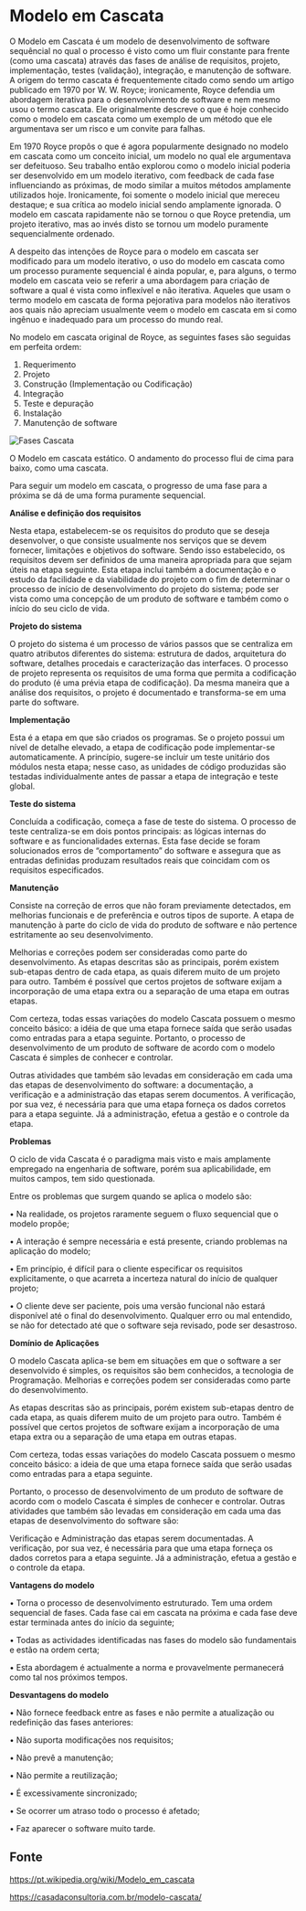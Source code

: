 # Modelo em Cascata

O Modelo em Cascata  é um modelo de desenvolvimento de software sequêncial no qual o processo é visto como um fluir constante para frente (como uma cascata) através das fases de análise de requisitos, projeto, implementação, testes (validação), integração, e manutenção de software. A origem do termo cascata é frequentemente citado como sendo um artigo publicado em 1970 por W. W. Royce; ironicamente, Royce defendia um abordagem iterativa para o desenvolvimento de software e nem mesmo usou o termo cascata. Ele originalmente descreve o que é hoje conhecido como o modelo em cascata como um exemplo de um método que ele argumentava ser um risco e um convite para falhas.

Em 1970 Royce propôs o que é agora popularmente designado no modelo em cascata como um conceito inicial, um modelo no qual ele argumentava ser defeituoso. Seu trabalho então explorou como o modelo inicial poderia ser desenvolvido em um modelo iterativo, com feedback de cada fase influenciando as próximas, de modo similar a muitos métodos amplamente utilizados hoje. Ironicamente, foi somente o modelo inicial que mereceu destaque; e sua crítica ao modelo inicial sendo amplamente ignorada. O modelo em cascata rapidamente não se tornou o que Royce pretendia, um projeto iterativo, mas ao invés disto se tornou um modelo puramente sequencialmente ordenado.

 A despeito das intenções de Royce para o modelo em cascata ser modificado para um modelo iterativo, o uso do modelo em cascata como um processo puramente sequencial é ainda popular, e, para alguns, o termo modelo em cascata veio se referir a uma abordagem para criação de software a qual é vista como inflexível e não iterativa. Aqueles que usam o termo modelo em cascata de forma pejorativa para modelos não iterativos aos quais não apreciam usualmente veem o modelo em cascata em si como ingênuo e inadequado para um processo do mundo real.

No modelo em cascata original de Royce, as seguintes fases são seguidas em perfeita ordem:

1.	Requerimento
2.	Projeto
3.	Construção (Implementação ou Codificação)
4.	Integração
5.	Teste e depuração
6.	Instalação
7.	Manutenção de software

![Fases Cascata](https://casadaconsultoria.com.br/wp-content/uploads/2016/09/etapas-modelo-cascata.png)

O Modelo em cascata estático. O andamento do processo flui de cima para baixo, como uma cascata.

Para seguir um modelo em cascata, o progresso de uma fase para a próxima se dá de uma forma puramente sequencial.

**Análise e definição dos requisitos**

Nesta etapa, estabelecem-se os requisitos do produto que se deseja desenvolver, o que consiste usualmente nos serviços que se devem fornecer, limitações e objetivos do software. Sendo isso estabelecido, os requisitos devem ser definidos de uma maneira apropriada para que sejam úteis na etapa seguinte. Esta etapa inclui também a documentação e o estudo da facilidade e da viabilidade do projeto com o fim de determinar o processo de início de desenvolvimento do projeto do sistema; pode ser vista como uma concepção de um produto de software e também como o início do seu ciclo de vida.

**Projeto do sistema**

 O projeto do sistema é um processo de vários passos que se centraliza em quatro atributos diferentes do sistema: estrutura de dados, arquitetura do software, detalhes procedais e caracterização das interfaces. O processo de projeto representa os requisitos de uma forma que permita a codificação do produto (é uma prévia etapa de codificação). Da mesma maneira que a análise dos requisitos, o projeto é documentado e transforma-se em uma parte do software.

**Implementação**

Esta é a etapa em que são criados os programas. Se o projeto possui um nível de detalhe elevado, a etapa de codificação pode implementar-se automaticamente. A princípio, sugere-se incluir um teste unitário dos módulos nesta etapa; nesse caso, as unidades de código produzidas são testadas individualmente antes de passar a etapa de integração e teste global.

**Teste do sistema**

Concluída a codificação, começa a fase de teste do sistema. O processo de teste centraliza-se em dois pontos principais: as lógicas internas do software e as funcionalidades externas. Esta fase decide se foram solucionados erros de “comportamento” do software e assegura que as entradas definidas produzam resultados reais que coincidam com os requisitos especificados.

**Manutenção**

Consiste na correção de erros que não foram previamente detectados, em melhorias funcionais e de preferência e outros tipos de suporte. A etapa de manutenção à parte do ciclo de vida do produto de software e não pertence estritamente ao seu desenvolvimento.

Melhorias e correções podem ser consideradas como parte do desenvolvimento.
As etapas descritas são as principais, porém existem sub-etapas dentro de cada etapa, as quais diferem muito de um projeto para outro. Também é possível que certos projetos de software exijam a incorporação de uma etapa extra ou a separação de uma etapa em outras etapas.

Com certeza, todas essas variações do modelo Cascata possuem o mesmo conceito básico: a idéia de que uma etapa fornece saída que serão usadas como entradas para a etapa seguinte. Portanto, o processo de desenvolvimento de um produto de software de acordo com o modelo Cascata é simples de conhecer e controlar.

Outras atividades que também são levadas em consideração em cada uma das etapas de desenvolvimento do software: a documentação, a verificação e a administração das etapas serem documentos. A verificação, por sua vez, é necessária para que uma etapa forneça os dados corretos para a etapa seguinte. Já a administração, efetua a gestão e o controle da etapa.

**Problemas**

O ciclo de vida Cascata é o paradigma mais visto e mais amplamente empregado na engenharia de software, porém sua aplicabilidade, em muitos campos, tem sido questionada.

Entre os problemas que surgem quando se aplica o modelo são:

• Na realidade, os projetos raramente seguem o fluxo sequencial
que o modelo propõe;

• A interação é sempre necessária e está presente, criando
problemas na aplicação do modelo;

• Em princípio, é difícil para o cliente especificar os requisitos
explicitamente, o que acarreta a incerteza natural do início de
qualquer projeto;

• O cliente deve ser paciente, pois uma versão funcional não
estará disponível até o final do desenvolvimento. Qualquer erro
ou mal entendido, se não for detectado até que o software seja
revisado, pode ser desastroso.

**Domínio de Aplicações**

O modelo Cascata aplica-se bem em situações em que o software
a ser desenvolvido é simples, os requisitos são bem conhecidos, a
tecnologia de Programação. Melhorias e correções podem ser
consideradas como parte do desenvolvimento.

As etapas descritas são as principais, porém existem sub-etapas
dentro de cada etapa, as quais diferem muito de um projeto para
outro. Também é possível que certos projetos de software exijam a
incorporação de uma etapa extra ou a separação de uma etapa em
outras etapas.

Com certeza, todas essas variações do modelo
Cascata possuem o mesmo conceito básico: a ideia de que uma etapa
fornece saída que serão usadas como entradas para a etapa
seguinte.

Portanto, o processo de desenvolvimento de um produto
de software de acordo com o modelo Cascata é simples de conhecer
e controlar. Outras atividades que também são levadas em
consideração em cada uma das etapas de desenvolvimento do
software são:

Verificação e Administração das etapas serem documentadas.
A verificação, por sua vez, é necessária para que
uma etapa forneça os dados corretos para a etapa seguinte. Já a
administração, efetua a gestão e o controle da etapa.

**Vantagens do modelo**

• Torna o processo de desenvolvimento estruturado. Tem uma ordem sequencial de fases. Cada fase cai em cascata na próxima e cada fase deve estar terminada antes do início da seguinte;

• Todas as actividades identificadas nas fases do modelo são fundamentais e estão na ordem certa;

• Esta abordagem é actualmente a norma e provavelmente permanecerá como tal nos próximos tempos.

**Desvantagens do modelo**

• Não fornece feedback entre as fases e não permite a atualização ou redefinição das fases anteriores:

• Não suporta modificações nos requisitos;

• Não prevê a manutenção;

• Não permite a reutilização;

• É excessivamente sincronizado;

• Se ocorrer um atraso todo o processo é afetado;

• Faz aparecer o software muito tarde.

## Fonte ##

https://pt.wikipedia.org/wiki/Modelo_em_cascata

https://casadaconsultoria.com.br/modelo-cascata/

